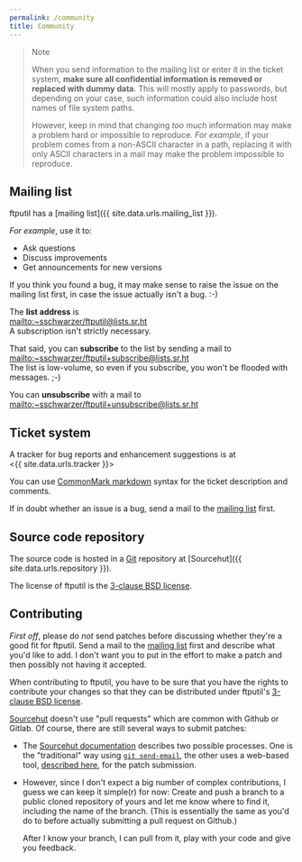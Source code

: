 ```yaml
---
permalink: /community
title: Community
---
```


> Note
>
> When you send information to the mailing list or enter it in the
> ticket system, **make sure all confidential information is removed
> or replaced with dummy data**. This will mostly apply to passwords,
> but depending on your case, such information could also include host
> names of file system paths.
>
> However, keep in mind that changing *too much* information may make
> a problem hard or impossible to reproduce. *For example*, if your
> problem comes from a non-ASCII character in a path, replacing it
> with only ASCII characters in a mail may make the problem impossible
> to reproduce.

## Mailing list

ftputil has a [mailing list]({{ site.data.urls.mailing_list }}).

*For example*, use it to:

- Ask questions
- Discuss improvements
- Get announcements for new versions

If you think you found a bug, it may make sense to raise the issue on
the mailing list first, in case the issue actually isn't a bug. :-)

The **list address** is\
<mailto:~sschwarzer/ftputil@lists.sr.ht>\
A subscription isn't strictly necessary.

That said, you can **subscribe** to the list by sending a mail to\
<mailto:~sschwarzer/ftputil+subscribe@lists.sr.ht>\
The list is low-volume, so even if you subscribe, you won't be flooded
with messages. ;-)

You can **unsubscribe** with a mail to\
<mailto:~sschwarzer/ftputil+unsubscribe@lists.sr.ht>

## Ticket system

A tracker for bug reports and enhancement suggestions is at\
<{{ site.data.urls.tracker }}>

You can use [CommonMark markdown](https://commonmark.org/help/) syntax
for the ticket description and comments.

If in doubt whether an issue is a bug, send a mail to the [mailing
list](./#mailing-list) first.

## Source code repository

The source code is hosted in a [Git](https://git-scm.com/) repository
at [Sourcehut]({{ site.data.urls.repository }}).

The license of ftputil is the
[3-clause BSD license](https://opensource.org/licenses/BSD-3-Clause).

## Contributing

*First off*, please do *not* send patches before discussing whether
they're a good fit for ftputil. Send a mail to the [mailing
list](./#mailing-list) first and describe what you'd like to add. I
don't want you to put in the effort to make a patch and then possibly
not having it accepted.

When contributing to ftputil, you have to be sure that you have the
rights to contribute your changes so that they can be distributed
under ftputil's 
[3-clause BSD license](https://opensource.org/licenses/BSD-3-Clause).

[Sourcehut](https://sourcehut.org) doesn't use "pull requests" which
are common with Github or Gitlab. Of course, there are still several
ways to submit patches:

- The [Sourcehut
  documentation](https://man.sr.ht/git.sr.ht/#sending-patches-upstream)
  describes two possible processes. One is the "traditional" way using
  [`git send-email`](https://git-send-email.io/), the other uses a
  web-based tool, [described
  here](https://man.sr.ht/git.sr.ht/#sending-patches-upstream), for
  the patch submission.
- However, since I don't expect a big number of complex contributions,
  I guess we can keep it simple(r) for now: Create and push a branch
  to a public cloned repository of yours and let me know where to find
  it, including the name of the branch. (This is essentially the same
  as you'd do to before actually submitting a pull request on Github.)

  After I know your branch, I can pull from it, play with your code
  and give you feedback.
